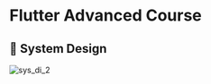 
# Flutter Advanced Course

## 🎨   System Design

![sys_di_2](https://github.com/user-attachments/assets/9f3803f0-969e-416b-a24d-46152959d111)
